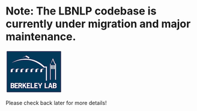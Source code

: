 # Note: The LBNLP codebase is currently under migration and major maintenance.
![icon](static/lbl_logo_cropped.jpg)


Please check back later for more details!
